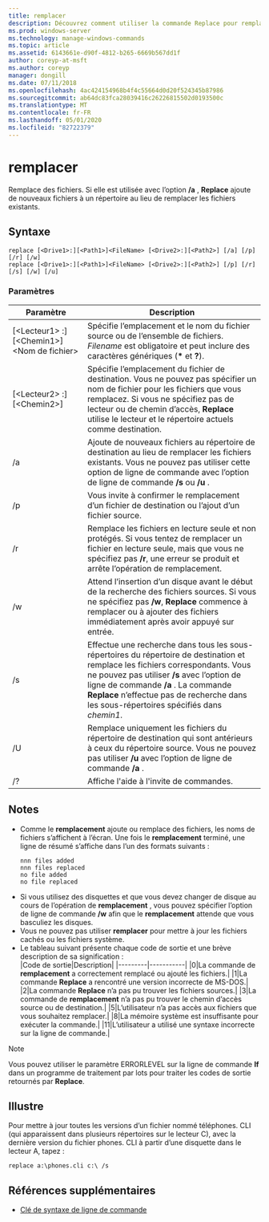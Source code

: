 ```yaml
---
title: remplacer
description: Découvrez comment utiliser la commande Replace pour remplacer des fichiers.
ms.prod: windows-server
ms.technology: manage-windows-commands
ms.topic: article
ms.assetid: 6143661e-d90f-4812-b265-6669b567dd1f
author: coreyp-at-msft
ms.author: coreyp
manager: dongill
ms.date: 07/11/2018
ms.openlocfilehash: 4ac424154968b4f4c55664d0d20f524345b87986
ms.sourcegitcommit: ab64dc83fca28039416c26226815502d0193500c
ms.translationtype: MT
ms.contentlocale: fr-FR
ms.lasthandoff: 05/01/2020
ms.locfileid: "82722379"
---
```

# <a name="replace"></a>remplacer



Remplace des fichiers. Si elle est utilisée avec l’option **/a** , **Replace** ajoute de nouveaux fichiers à un répertoire au lieu de remplacer les fichiers existants.



## <a name="syntax"></a>Syntaxe

```
replace [<Drive1>:][<Path1>]<FileName> [<Drive2>:][<Path2>] [/a] [/p] [/r] [/w] 
replace [<Drive1>:][<Path1>]<FileName> [<Drive2>:][<Path2>] [/p] [/r] [/s] [/w] [/u] 
```

### <a name="parameters"></a>Paramètres

|Paramètre|Description|
|---------|-----------|
|[\<Lecteur1> :] [\<Chemin1>] \<Nom de fichier>|Spécifie l’emplacement et le nom du fichier source ou de l’ensemble de fichiers. *Filename* est obligatoire et peut inclure des caractères génériques (**&#42;** et **?**).|
|[\<Lecteur2> :] [\<Chemin2>]|Spécifie l’emplacement du fichier de destination. Vous ne pouvez pas spécifier un nom de fichier pour les fichiers que vous remplacez. Si vous ne spécifiez pas de lecteur ou de chemin d’accès, **Replace** utilise le lecteur et le répertoire actuels comme destination.|
|/a|Ajoute de nouveaux fichiers au répertoire de destination au lieu de remplacer les fichiers existants. Vous ne pouvez pas utiliser cette option de ligne de commande avec l’option de ligne de commande **/s** ou **/u** .|
|/p|Vous invite à confirmer le remplacement d’un fichier de destination ou l’ajout d’un fichier source.|
|/r|Remplace les fichiers en lecture seule et non protégés. Si vous tentez de remplacer un fichier en lecture seule, mais que vous ne spécifiez pas **/r**, une erreur se produit et arrête l’opération de remplacement.|
|/w|Attend l’insertion d’un disque avant le début de la recherche des fichiers sources. Si vous ne spécifiez pas **/w**, **Replace** commence à remplacer ou à ajouter des fichiers immédiatement après avoir appuyé sur entrée.|
|/s|Effectue une recherche dans tous les sous-répertoires du répertoire de destination et remplace les fichiers correspondants. Vous ne pouvez pas utiliser **/s** avec l’option de ligne de commande **/a** . La commande **Replace** n’effectue pas de recherche dans les sous-répertoires spécifiés dans *chemin1*.|
|/U|Remplace uniquement les fichiers du répertoire de destination qui sont antérieurs à ceux du répertoire source. Vous ne pouvez pas utiliser **/u** avec l’option de ligne de commande **/a** .|
|/?|Affiche l'aide à l'invite de commandes.|

## <a name="remarks"></a>Notes 

- Comme le **remplacement** ajoute ou remplace des fichiers, les noms de fichiers s’affichent à l’écran. Une fois le **remplacement** terminé, une ligne de résumé s’affiche dans l’un des formats suivants :  
  ```
  nnn files added
  nnn files replaced
  no file added
  no file replaced
  ```  
- Si vous utilisez des disquettes et que vous devez changer de disque au cours de l’opération de **remplacement** , vous pouvez spécifier l’option de ligne de commande **/w** afin que le **remplacement** attende que vous basculiez les disques.
- Vous ne pouvez pas utiliser **remplacer** pour mettre à jour les fichiers cachés ou les fichiers système.
- Le tableau suivant présente chaque code de sortie et une brève description de sa signification :  
  |Code de sortie|Description|
  |---------|-----------|
  |0|La commande de **remplacement** a correctement remplacé ou ajouté les fichiers.|
  |1|La commande **Replace** a rencontré une version incorrecte de MS-DOS.|
  |2|La commande **Replace** n’a pas pu trouver les fichiers sources.|
  |3|La commande de **remplacement** n’a pas pu trouver le chemin d’accès source ou de destination.|
  |5|L’utilisateur n’a pas accès aux fichiers que vous souhaitez remplacer.|
  |8|La mémoire système est insuffisante pour exécuter la commande.|
  |11|L’utilisateur a utilisé une syntaxe incorrecte sur la ligne de commande.|

> [!NOTE]
> Vous pouvez utiliser le paramètre ERRORLEVEL sur la ligne de commande **If** dans un programme de traitement par lots pour traiter les codes de sortie retournés par **Replace**.

## <a name="examples"></a><a name="BKMK_examples"></a>Illustre

Pour mettre à jour toutes les versions d’un fichier nommé téléphones. CLI (qui apparaissent dans plusieurs répertoires sur le lecteur C), avec la dernière version du fichier phones. CLI à partir d’une disquette dans le lecteur A, tapez :

`replace a:\phones.cli c:\ /s`

## <a name="additional-references"></a>Références supplémentaires

- [Clé de syntaxe de ligne de commande](command-line-syntax-key.md)